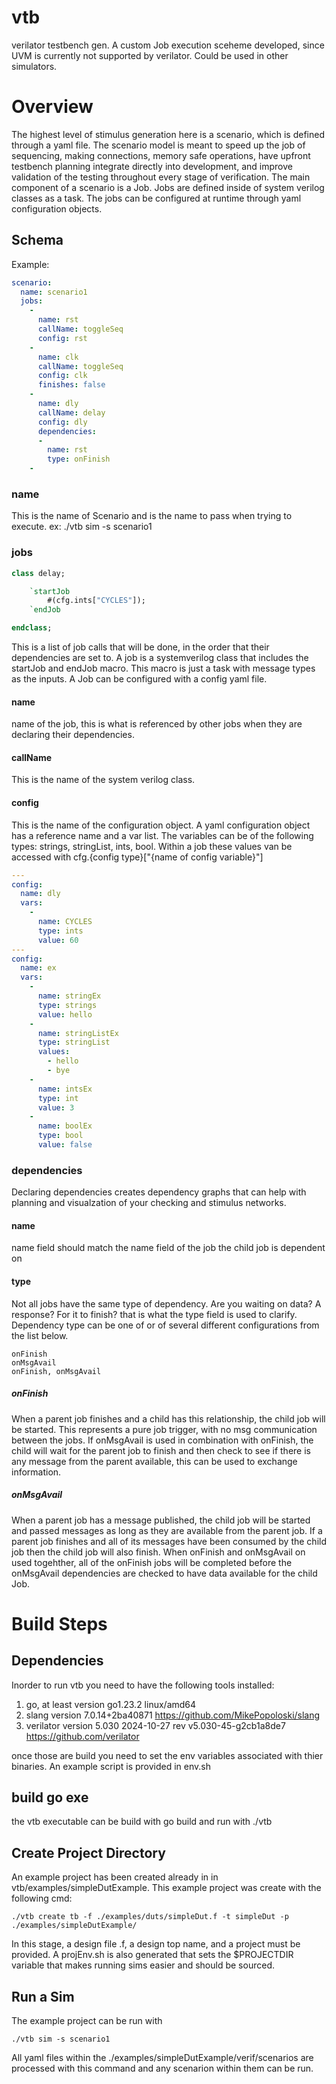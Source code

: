 # vtb
verilator testbench gen. A custom Job execution sceheme developed, since UVM is currently not supported by verilator. Could be used in other simulators.
# Overview
The highest level of stimulus generation here is a scenario, which is defined through a yaml file. The scenario model is meant to speed up the job of sequencing, making connections, memory safe operations, have upfront testbench planning integrate directly into development, and improve validation of the testing throughout every stage of verification. The main component of a scenario is a Job. Jobs are defined inside of system verilog classes as a task. The jobs can be configured at runtime through yaml configuration objects.

## Schema

Example:
```yaml
scenario:
  name: scenario1 
  jobs:
    -
      name: rst
      callName: toggleSeq
      config: rst
    -
      name: clk
      callName: toggleSeq
      config: clk
      finishes: false
    -
      name: dly
      callName: delay
      config: dly
      dependencies:
      -
        name: rst
        type: onFinish
    -

```

### name
This is the name of Scenario and is the name to pass when trying to execute. ex: ./vtb sim -s scenario1
### jobs
```sv
class delay;

    `startJob
        #(cfg.ints["CYCLES"]);
    `endJob

endclass;

```
This is a list of job calls that will be done, in the order that their dependencies are set to. A job is a systemverilog class that includes the startJob and endJob macro. This macro is just a task with message types as the inputs. A Job can be configured with a config yaml file.
#### name
name of the job, this is what is referenced by other jobs when they are declaring their dependencies.
#### callName
This is the name of the system verilog class. 
#### config
This is the name of the configuration object. A yaml configuration object has a reference name and a var list. The variables can be of the following types:  strings, stringList, ints, bool. Within a job these values van be accessed with cfg.{config type}["{name of config variable}"]
``` yaml
---
config:
  name: dly
  vars:
    -
      name: CYCLES
      type: ints
      value: 60
---
config:
  name: ex
  vars:
    -
      name: stringEx
      type: strings
      value: hello
    -
      name: stringListEx
      type: stringList
      values: 
        - hello
        - bye
    -
      name: intsEx
      type: int
      value: 3
    -
      name: boolEx
      type: bool
      value: false
```
### dependencies
Declaring dependencies creates dependency graphs that can help with planning and visualzation of your checking and stimulus networks.
#### name
name field should match the name field of the job the child job is dependent on
#### type
Not all jobs have the same type of dependency. Are you waiting on data? A response? For it to finish? that is what the type field is used to clarify. Dependency type can be one of or of several different configurations from the list below.

```
onFinish
onMsgAvail
onFinish, onMsgAvail
```
##### onFinish
When a parent job finishes and a child has this relationship, the child job will be started. This represents a pure job trigger, with no msg communication between the jobs. If onMsgAvail is used in combination with onFinish, the child will wait for the parent job to finish and then check to see if there is any message from the parent available, this can be used to exchange information.
##### onMsgAvail
When a parent job has a message published, the child job will be started and passed messages as long as they are available from the parent job. If a parent job finishes and all of its messages have been consumed by the child job then the child job will also finish. When onFinish and onMsgAvail on used togehther, all of the onFinish jobs will be completed before the onMsgAvail dependencies are checked to have data available for the child Job. 

# Build Steps

## Dependencies
Inorder to run vtb you need to have the following tools installed:
1) go, at least version go1.23.2 linux/amd64
2) slang version 7.0.14+2ba40871 https://github.com/MikePopoloski/slang
3) verilator version 5.030 2024-10-27 rev v5.030-45-g2cb1a8de7 https://github.com/verilator

once those are build you need to set the env variables associated with thier binaries. An example script is provided in env.sh

## build go exe
the vtb executable can be build with go build and run with ./vtb
## Create Project Directory
An example project has been created already in in vtb/examples/simpleDutExample. This example project was create with the following cmd: 
```
./vtb create tb -f ./examples/duts/simpleDut.f -t simpleDut -p ./examples/simpleDutExample/
```
In this stage, a design file .f, a design top name, and a project must be provided. A projEnv.sh is also generated that sets the $PROJECTDIR variable that makes running sims easier and should be sourced.
## Run a Sim
The example project can be run with
```
./vtb sim -s scenario1
```
All yaml files within the ./examples/simpleDutExample/verif/scenarios are processed with this command and any scenarion within them can be run.
